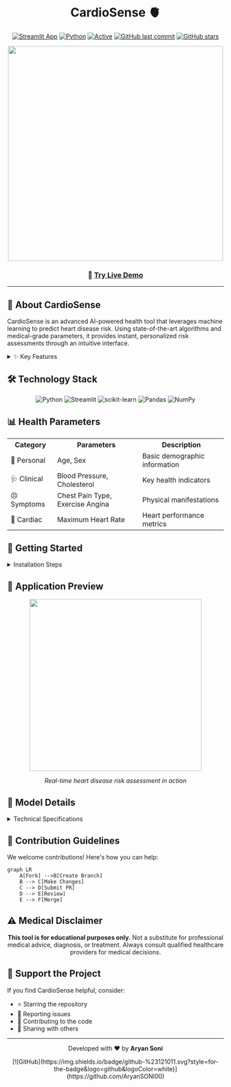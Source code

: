 # <div align="center">CardioSense 🫀</div>

<div align="center">

[![Streamlit App](https://static.streamlit.io/badges/streamlit_badge_black_white.svg)](https://vphkvnvgykbobebausb62v.streamlit.app/#da35274d)
[![Python](https://img.shields.io/badge/Python-3.12-blue.svg)](https://python.org)
[![Active](https://img.shields.io/badge/Status-Active-green.svg)](https://github.com)
[![GitHub last commit](https://img.shields.io/github/last-commit/AryanSONI00/CardioSense-)](https://github.com/AryanSONI00/CardioSense-/commits/main)
[![GitHub stars](https://img.shields.io/github/stars/AryanSONI00/CardioSense-)](https://github.com/AryanSONI00/CardioSense-/stargazers)

<a href="https://vphkvnvgykbobebausb62v.streamlit.app/#da35274d">
  <img src="https://raw.githubusercontent.com/Anmol-Baranwal/Cool-GIFs-For-GitHub/master/media/AI_POV.gif" width="500" />
</a>

### 🔴 [Try Live Demo](https://vphkvnvgykbobebausb62v.streamlit.app/#da35274d)

</div>

<hr>

## 🌟 About CardioSense

CardioSense is an advanced AI-powered health tool that leverages machine learning to predict heart disease risk. Using state-of-the-art algorithms and medical-grade parameters, it provides instant, personalized risk assessments through an intuitive interface.

<details>
<summary>✨ Key Features</summary>

<br>

-   🎯 **Accurate Prediction** - Advanced KNN algorithm for reliable risk assessment
-   📊 **Real-time Analysis** - Instant results with probability scores
-   🔄 **Interactive Interface** - User-friendly design for easy data input
-   📈 **Visual Results** - Clear probability display with risk indicators
-   🏥 **Medical Parameters** - Comprehensive health metrics analysis
-   🤖 **ML-Powered** - Sophisticated machine learning backend
-   🔒 **Privacy Focused** - No data storage, instant processing

</details>

## 🛠️ Technology Stack

<div align="center">

![Python](https://img.shields.io/badge/python-3670A0?style=for-the-badge&logo=python&logoColor=ffdd54)
![Streamlit](https://img.shields.io/badge/Streamlit-FF4B4B?style=for-the-badge&logo=Streamlit&logoColor=white)
![scikit-learn](https://img.shields.io/badge/scikit--learn-%23F7931E.svg?style=for-the-badge&logo=scikit-learn&logoColor=white)
![Pandas](https://img.shields.io/badge/pandas-%23150458.svg?style=for-the-badge&logo=pandas&logoColor=white)
![NumPy](https://img.shields.io/badge/numpy-%23013243.svg?style=for-the-badge&logo=numpy&logoColor=white)

</div>

## 📊 Health Parameters

<table align="center">
  <tr>
    <th>Category</th>
    <th>Parameters</th>
    <th>Description</th>
  </tr>
  <tr>
    <td>👤 Personal</td>
    <td>Age, Sex</td>
    <td>Basic demographic information</td>
  </tr>
  <tr>
    <td>🩺 Clinical</td>
    <td>Blood Pressure, Cholesterol</td>
    <td>Key health indicators</td>
  </tr>
  <tr>
    <td>😣 Symptoms</td>
    <td>Chest Pain Type, Exercise Angina</td>
    <td>Physical manifestations</td>
  </tr>
  <tr>
    <td>💓 Cardiac</td>
    <td>Maximum Heart Rate</td>
    <td>Heart performance metrics</td>
  </tr>
</table>

## 🚀 Getting Started

<details>
<summary>Installation Steps</summary>

<br>

1. **Clone the Repository**

```bash
git clone https://github.com/AryanSONI00/CardioSense-.git
cd CardioSense-
```

2. **Set Up Environment**

```bash
python -m venv venv
source venv/bin/activate  # On Windows: venv\Scripts\activate
```

3. **Install Dependencies**

```bash
pip install -r requirements.txt
```

4. **Train the Model**

```bash
python heart_disease_knn.py
```

5. **Launch the App**

```bash
streamlit run heart_disease_app.py
```

</details>

## 📸 Application Preview

<div align="center">
  <img src="https://raw.githubusercontent.com/Anmol-Baranwal/Cool-GIFs-For-GitHub/master/media/Heart_Rate.gif" width="400" />
  <p><i>Real-time heart disease risk assessment in action</i></p>
</div>

## 🎯 Model Details

<details>
<summary>Technical Specifications</summary>

<br>

-   **Algorithm**: K-Nearest Neighbors (KNN)

    -   Non-parametric learning
    -   Pattern recognition based
    -   Distance-weighted voting

-   **Features**: 7 carefully selected health indicators

    -   Standardized scaling
    -   Categorical encoding
    -   Numerical normalization

-   **Validation**:
    -   Cross-validation
    -   Performance metrics
    -   Error analysis

</details>

## 🤝 Contribution Guidelines

We welcome contributions! Here's how you can help:

```mermaid
graph LR
    A[Fork] -->B[Create Branch]
    B --> C[Make Changes]
    C --> D[Submit PR]
    D --> E[Review]
    E --> F[Merge]
```

## ⚠️ Medical Disclaimer

<div align="center">

**This tool is for educational purposes only.**
Not a substitute for professional medical advice, diagnosis, or treatment.
Always consult qualified healthcare providers for medical decisions.

</div>

## 🌟 Support the Project

If you find CardioSense helpful, consider:

-   ⭐ Starring the repository
-   🐛 Reporting issues
-   🤝 Contributing to the code
-   📢 Sharing with others

---

<div align="center">
  <p>Developed with ❤️ by <b>Aryan Soni</b></p>
[![GitHub](https://img.shields.io/badge/github-%23121011.svg?style=for-the-badge&logo=github&logoColor=white)](https://github.com/AryanSONI00)

</div>
